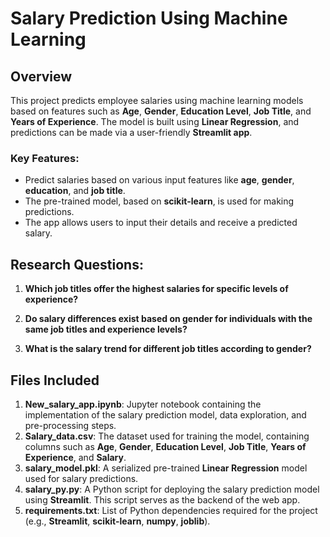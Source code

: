 # Salary Prediction Using Machine Learning

## Overview
This project predicts employee salaries using machine learning models based on features such as **Age**, **Gender**, **Education Level**, **Job Title**, and **Years of Experience**. The model is built using **Linear Regression**, and predictions can be made via a user-friendly **Streamlit app**.

### Key Features:
- Predict salaries based on various input features like **age**, **gender**, **education**, and **job title**.
- The pre-trained model, based on **scikit-learn**, is used for making predictions.
- The app allows users to input their details and receive a predicted salary.

## Research Questions:
1. **Which job titles offer the highest salaries for specific levels of experience?**  

2. **Do salary differences exist based on gender for individuals with the same job titles and experience levels?**  

3. **What is the salary trend for different job titles according to gender?**  
   

## Files Included
1. **New_salary_app.ipynb**: Jupyter notebook containing the implementation of the salary prediction model, data exploration, and pre-processing steps.
2. **Salary_data.csv**: The dataset used for training the model, containing columns such as **Age**, **Gender**, **Education Level**, **Job Title**, **Years of Experience**, and **Salary**.
3. **salary_model.pkl**: A serialized pre-trained **Linear Regression** model used for salary predictions.
4. **salary_py.py**: A Python script for deploying the salary prediction model using **Streamlit**. This script serves as the backend of the web app.
5. **requirements.txt**: List of Python dependencies required for the project (e.g., **Streamlit**, **scikit-learn**, **numpy**, **joblib**).
